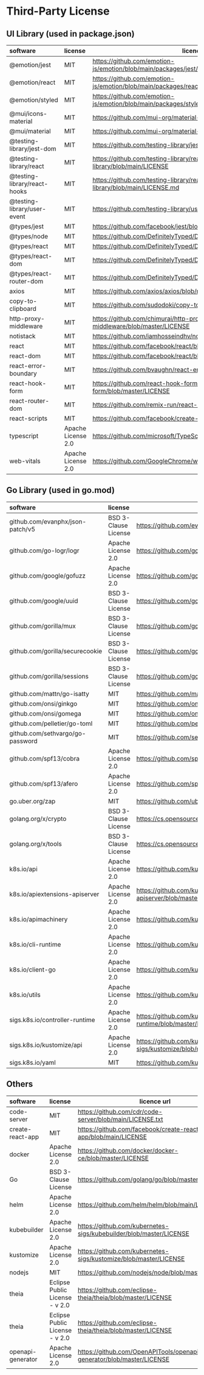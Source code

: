 # Third-Party License

## UI Library (used in package.json)

|           software           |      license       |                                     licence url                                     |
| :--------------------------- | :----------------- | ----------------------------------------------------------------------------------- |
| @emotion/jest                | MIT                | https://github.com/emotion-js/emotion/blob/main/packages/jest/LICENSE               |
| @emotion/react               | MIT                | https://github.com/emotion-js/emotion/blob/main/packages/react/LICENSE              |
| @emotion/styled              | MIT                | https://github.com/emotion-js/emotion/blob/main/packages/styled/LICENSE             |
| @mui/icons-material          | MIT                | https://github.com/mui-org/material-ui/blob/master/LICENSE                          |
| @mui/material                | MIT                | https://github.com/mui-org/material-ui/blob/master/LICENSE                          |
| @testing-library/jest-dom    | MIT                | https://github.com/testing-library/jest-dom/blob/main/LICENSE                       |
| @testing-library/react       | MIT                | https://github.com/testing-library/react-testing-library/blob/main/LICENSE          |
| @testing-library/react-hooks | MIT                | https://github.com/testing-library/react-hooks-testing-library/blob/main/LICENSE.md |
| @testing-library/user-event  | MIT                | https://github.com/testing-library/user-event/blob/main/LICENSE                     |
| @types/jest                  | MIT                | https://github.com/facebook/jest/blob/main/LICENSE                                  |
| @types/node                  | MIT                | https://github.com/DefinitelyTyped/DefinitelyTyped/blob/master/LICENSE              |
| @types/react                 | MIT                | https://github.com/DefinitelyTyped/DefinitelyTyped/blob/master/LICENSE              |
| @types/react-dom             | MIT                | https://github.com/DefinitelyTyped/DefinitelyTyped/blob/master/LICENSE              |
| @types/react-router-dom      | MIT                | https://github.com/DefinitelyTyped/DefinitelyTyped/blob/master/LICENSE              |
| axios                        | MIT                | https://github.com/axios/axios/blob/master/LICENSE                                  |
| copy-to-clipboard            | MIT                | https://github.com/sudodoki/copy-to-clipboard/blob/master/LICENSE                   |
| http-proxy-middleware        | MIT                | https://github.com/chimurai/http-proxy-middleware/blob/master/LICENSE               |
| notistack                    | MIT                | https://github.com/iamhosseindhv/notistack/blob/master/LICENSE.md                   |
| react                        | MIT                | https://github.com/facebook/react/blob/main/LICENSE                                 |
| react-dom                    | MIT                | https://github.com/facebook/react/blob/main/LICENSE                                 |
| react-error-boundary         | MIT                | https://github.com/bvaughn/react-error-boundary/blob/master/LICENSE                 |
| react-hook-form              | MIT                | https://github.com/react-hook-form/react-hook-form/blob/master/LICENSE              |
| react-router-dom             | MIT                | https://github.com/remix-run/react-router/blob/main/LICENSE                         |
| react-scripts                | MIT                | https://github.com/facebook/create-react-app/blob/main/LICENSE                      |
| typescript                   | Apache License 2.0 | https://github.com/microsoft/TypeScript/blob/main/LICENSE.txt                       |
| web-vitals                   | Apache License 2.0 | https://github.com/GoogleChrome/web-vitals/blob/main/LICENSE                        |


## Go Library (used in go.mod)

|             software             |       license        |                                licence url                                |
| :------------------------------- | :------------------- | ------------------------------------------------------------------------- |
| github.com/evanphx/json-patch/v5 | BSD 3-Clause License | https://github.com/evanphx/json-patch/blob/master/LICENSE                 |
| github.com/go-logr/logr          | Apache License 2.0   | https://github.com/go-logr/logr/blob/master/LICENSE                       |
| github.com/google/gofuzz         | Apache License 2.0   | https://github.com/google/gofuzz/blob/master/LICENSE                      |
| github.com/google/uuid           | BSD 3-Clause License | https://github.com/google/uuid/blob/master/LICENSE                        |
| github.com/gorilla/mux           | BSD 3-Clause License | https://github.com/gorilla/mux/blob/master/LICENSE                        |
| github.com/gorilla/securecookie  | BSD 3-Clause License | https://github.com/gorilla/securecookie/blob/master/LICENSE               |
| github.com/gorilla/sessions      | BSD 3-Clause License | https://github.com/gorilla/sessions/blob/master/LICENSE                   |
| github.com/mattn/go-isatty       | MIT                  | https://github.com/mattn/go-isatty/blob/master/LICENSE                    |
| github.com/onsi/ginkgo           | MIT                  | https://github.com/onsi/ginkgo/blob/master/LICENSE                        |
| github.com/onsi/gomega           | MIT                  | https://github.com/onsi/gomega/blob/master/LICENSE                        |
| github.com/pelletier/go-toml     | MIT                  | https://github.com/pelletier/go-toml/blob/v2/LICENSE                      |
| github.com/sethvargo/go-password | MIT                  | https://github.com/sethvargo/go-password/blob/main/LICENSE                |
| github.com/spf13/cobra           | Apache License 2.0   | https://github.com/spf13/cobra/blob/master/LICENSE.txt                    |
| github.com/spf13/afero           | Apache License 2.0   | https://github.com/spf13/afero/blob/master/LICENSE.txt                    |
| go.uber.org/zap                  | MIT                  | https://github.com/uber-go/zap/blob/master/LICENSE.txt                    |
| golang.org/x/crypto              | BSD 3-Clause License | https://cs.opensource.google/go/x/crypto/+/master:LICENSE                 |
| golang.org/x/tools               | BSD 3-Clause License | https://cs.opensource.google/go/x/tools/+/master:LICENSE                  |
| k8s.io/api                       | Apache License 2.0   | https://github.com/kubernetes/api/blob/master/LICENSE                     |
| k8s.io/apiextensions-apiserver   | Apache License 2.0   | https://github.com/kubernetes/apiextensions-apiserver/blob/master/LICENSE |
| k8s.io/apimachinery              | Apache License 2.0   | https://github.com/kubernetes/apimachinery/blob/master/LICENSE            |
| k8s.io/cli-runtime               | Apache License 2.0   | https://github.com/kubernetes/cli-runtime/blob/master/LICENSE             |
| k8s.io/client-go                 | Apache License 2.0   | https://github.com/kubernetes/client-go/blob/master/LICENSE               |
| k8s.io/utils                     | Apache License 2.0   | https://github.com/kubernetes/utils/blob/master/LICENSE                   |
| sigs.k8s.io/controller-runtime   | Apache License 2.0   | https://github.com/kubernetes-sigs/controller-runtime/blob/master/LICENSE |
| sigs.k8s.io/kustomize/api        | Apache License 2.0   | https://github.com/kubernetes-sigs/kustomize/blob/master/LICENSE          |
| sigs.k8s.io/yaml                 | MIT                  | https://github.com/kubernetes-sigs/yaml/blob/master/LICENSE               |

## Others

|     software      |            license             |                            licence url                                |
| :---------------- | :----------------------------- | --------------------------------------------------------------------- |
| code-server       | MIT                            | https://github.com/cdr/code-server/blob/main/LICENSE.txt              |
| create-react-app  | MIT                            | https://github.com/facebook/create-react-app/blob/main/LICENSE        |
| docker            | Apache License 2.0             | https://github.com/docker/docker-ce/blob/master/LICENSE               |
| Go                | BSD 3-Clause License           | https://github.com/golang/go/blob/master/LICENSE                      |
| helm              | Apache License 2.0             | https://github.com/helm/helm/blob/main/LICENSE                        |
| kubebuilder       | Apache License 2.0             | https://github.com/kubernetes-sigs/kubebuilder/blob/master/LICENSE    |
| kustomize         | Apache License 2.0             | https://github.com/kubernetes-sigs/kustomize/blob/master/LICENSE      |
| nodejs            | MIT                            | https://github.com/nodejs/node/blob/master/LICENSE                    |
| theia             | Eclipse Public License - v 2.0 | https://github.com/eclipse-theia/theia/blob/master/LICENSE            |
| theia             | Eclipse Public License - v 2.0 | https://github.com/eclipse-theia/theia/blob/master/LICENSE            |
| openapi-generator | Apache License 2.0             | https://github.com/OpenAPITools/openapi-generator/blob/master/LICENSE |